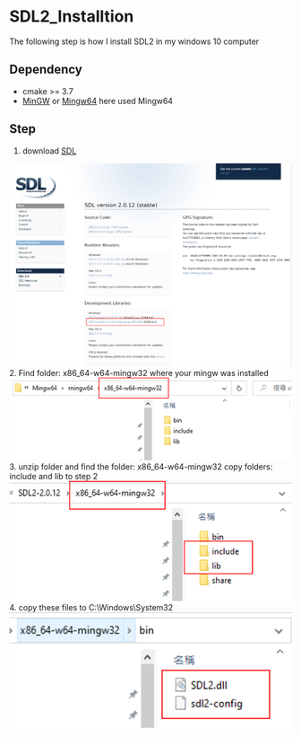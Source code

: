 # SDL2_Installtion
The following step is how I install SDL2 in my windows 10 computer

## Dependency
* cmake >= 3.7
* [MinGW](http://www.mingw.org/) or [Mingw64](http://mingw-w64.org/doku.php)
  here used Mingw64
  
## Step
 1. download [SDL](https://www.libsdl.org/download-2.0.php)
 <img src="img/SDL2_DownLoad.png">
 2. Find folder: x86_64-w64-mingw32 where your mingw was installed
 <img src="img/Mingw64.png">
 3. unzip folder and find the folder: x86_64-w64-mingw32
    copy folders: include and lib to step 2
 <img src="img/Zip_file.png">
 4. copy these files to C:\Windows\System32
 <img src="img/Dll.png">